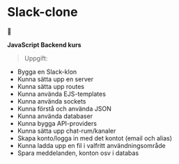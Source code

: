 # Slack-clone
:link: 

 **JavaScript Backend kurs**
>Uppgift:
- Bygga en Slack-klon
- Kunna sätta upp en server
- Kunna sätta upp routes
- Kunna använda EJS-templates
- Kunna använda sockets
- Kunna förstå och använda JSON
- Kunna använda databaser
- Kunna bygga API-providers
- Kunna sätta upp chat-rum/kanaler
- Skapa konto/logga in med det kontot (email och alias)
- Kunna ladda upp en fil i valfritt användningsområde
- Spara meddelanden, konton osv i databas


